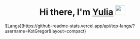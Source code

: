 <!--### Hi there, I'm Yulia 👋-->
<h1 align="center">Hi there, I'm <a href="https://vk.com/id276018793">Yulia</a>
<img src="https://github.com/blackcater/blackcater/raw/main/images/Hi.gif" height="32"/></h1>
![Langs](https://github-readme-stats.vercel.app/api/top-langs/?username=KotGregor&layout=compact)
<!--
**KotGregor/KotGregor** is a ✨ _special_ ✨ repository because its `README.md` (this file) appears on your GitHub profile.

Here are some ideas to get you started:

- 🔭 I’m currently working on ...
- 🌱 I’m currently learning ...
- 👯 I’m looking to collaborate on ...
- 🤔 I’m looking for help with ...
- 💬 Ask me about ...
- 📫 How to reach me: ...
- 😄 Pronouns: ...
- ⚡ Fun fact: ...
-->


